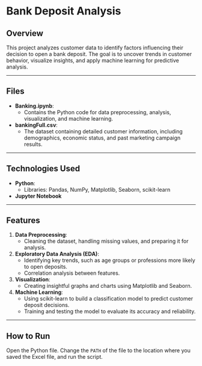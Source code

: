 # Bank Deposit Analysis

## Overview
This project analyzes customer data to identify factors influencing their decision to open a bank deposit. The goal is to uncover trends in customer behavior, visualize insights, and apply machine learning for predictive analysis.

---

## Files
- **Banking.ipynb**:
  - Contains the Python code for data preprocessing, analysis, visualization, and machine learning.
- **bankingFull.csv**:
  - The dataset containing detailed customer information, including demographics, economic status, and past marketing campaign results.

---

## Technologies Used
- **Python**:
  - Libraries: Pandas, NumPy, Matplotlib, Seaborn, scikit-learn
- **Jupyter Notebook**

---

## Features
1. **Data Preprocessing**:
   - Cleaning the dataset, handling missing values, and preparing it for analysis.
2. **Exploratory Data Analysis (EDA)**:
   - Identifying key trends, such as age groups or professions more likely to open deposits.
   - Correlation analysis between features.
3. **Visualization**:
   - Creating insightful graphs and charts using Matplotlib and Seaborn.
4. **Machine Learning**:
   - Using scikit-learn to build a classification model to predict customer deposit decisions.
   - Training and testing the model to evaluate its accuracy and reliability.

---

## How to Run
Open the Python file. Change the `PATH` of the file to the location where you saved the Excel file, and run the script.

